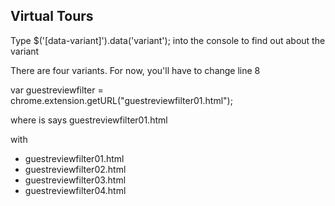 ## Virtual Tours

Type $('[data-variant]').data('variant'); into the console to find out about the variant

There are four variants. For now, you'll have to change line 8

var guestreviewfilter = chrome.extension.getURL("guestreviewfilter01.html");

where is says guestreviewfilter01.html

with

- guestreviewfilter01.html
- guestreviewfilter02.html
- guestreviewfilter03.html
- guestreviewfilter04.html
